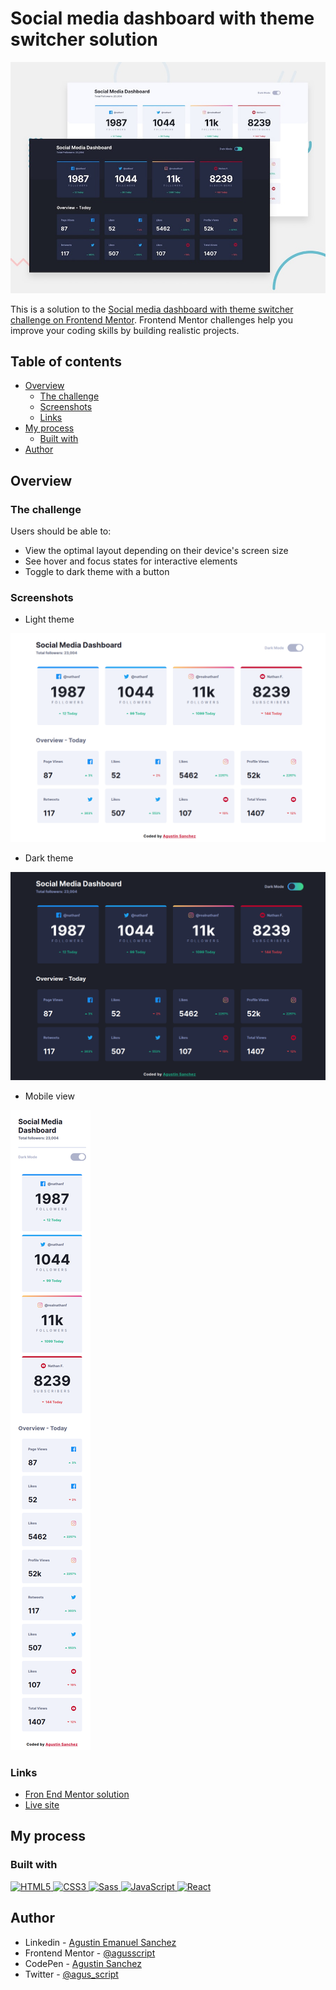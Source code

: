 # Social media dashboard with theme switcher solution

![](src/assets/screenshots/desktop-preview.jpg)

This is a solution to the [Social media dashboard with theme switcher challenge on Frontend Mentor](https://www.frontendmentor.io/challenges/social-media-dashboard-with-theme-switcher-6oY8ozp_H). Frontend Mentor challenges help you improve your coding skills by building realistic projects. 


## Table of contents

- [Overview](#overview)
  - [The challenge](#the-challenge)
  - [Screenshots](#screenshots)
  - [Links](#links)
- [My process](#my-process)
  - [Built with](#built-with)
- [Author](#author)


## Overview

### The challenge

Users should be able to:

- View the optimal layout depending on their device's screen size
- See hover and focus states for interactive elements
- Toggle to dark theme with a button

### Screenshots

- Light theme

![](src/assets/screenshots/light-theme.png)

- Dark theme

![](src/assets/screenshots/dark-theme.png)

- Mobile view

![](src/assets/screenshots/mobile-preview.png)


### Links

- [Fron End Mentor solution](https://www.frontendmentor.io/solutions/social-media-dashboard-with-theme-switcher-solution-react-s-xCu7FEjH)
- [Live site](https://social-media-dashboard-react-mu.vercel.app/)

## My process

### Built with

<p>
 <a href="https://developer.mozilla.org/en-US/docs/Glossary/HTML">
  <img src="https://img.shields.io/badge/-HTML5-E34F26?style=flat-square&logo=html5&logoColor=white" height="30" alt="HTML5"/>
 </a>
 <a href="https://developer.mozilla.org/en-US/docs/Web/CSS">
  <img src="https://img.shields.io/badge/-CSS3-blue?style=flat-square&logo=CSS3&logoColor=white" height="30" alt="CSS3"/>
 </a>
  <a href="https://sass-lang.com/">
  <img src="https://img.shields.io/badge/-Sass-ff69b4?style=flat-square&logo=SASS&logoColor=white" height="30" alt="Sass"/>
 </a>
 <a href="https://developer.mozilla.org/en-US/docs/Web/JavaScript">
  <img src="https://img.shields.io/badge/-JavaScript-yellow?style=flat-square&logo=Javascript&logoColor=white" height="30" alt="JavaScript"/>
 </a>
 <a href="https://img.shields.io/badge/-React-cyan?style=flat-square&logo=react&logoColor=black">
  <img src="https://react.dev/blog/2023/03/16/introducing-react-dev" height="30" alt="React"/>
 </a>
</p>

## Author

- Linkedin - [Agustin Emanuel Sanchez](https://www.linkedin.com/in/agustin-emanuel-sanchez-4b2807240/)
- Frontend Mentor - [@agusscript](https://www.frontendmentor.io/profile/agusscript)
- CodePen - [Agustin Sanchez](https://codepen.io/agusscript)
- Twitter - [@agus_script](https://twitter.com/agus_script)
